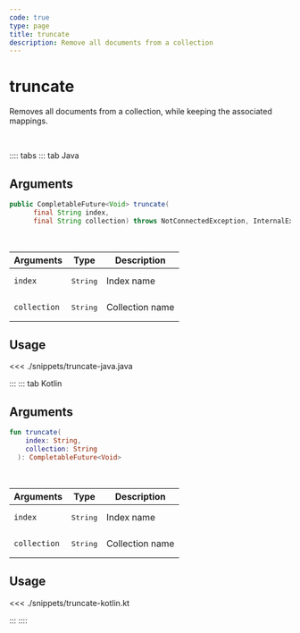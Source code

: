 ```yaml
---
code: true
type: page
title: truncate
description: Remove all documents from a collection
---
```


# truncate

Removes all documents from a collection, while keeping the associated mappings.

<br/>

:::: tabs
::: tab Java

## Arguments

```java
public CompletableFuture<Void> truncate(
      final String index,
      final String collection) throws NotConnectedException, InternalException
```

<br/>

| Arguments    | Type              | Description     |
| ------------ | ----------------- | --------------- |
| `index`      | <pre>String</pre> | Index name      |
| `collection` | <pre>String</pre> | Collection name |

## Usage

<<< ./snippets/truncate-java.java

:::
::: tab Kotlin

## Arguments

```kotlin
fun truncate(
    index: String,
    collection: String
  ): CompletableFuture<Void>
```

<br/>

| Arguments    | Type              | Description     |
| ------------ | ----------------- | --------------- |
| `index`      | <pre>String</pre> | Index name      |
| `collection` | <pre>String</pre> | Collection name |

## Usage

<<< ./snippets/truncate-kotlin.kt

:::
::::
